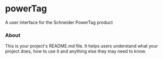powerTag
========

A user interface for the Schneider PowerTag product

### About

This is your project's README.md file. It helps users understand what your
project does, how to use it and anything else they may need to know.